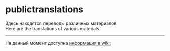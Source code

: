 # publictranslations
Здесь находятся переводы различных материалов.
<br>Here are the translations of various materials.

---

На данный момент доступна [информация в wiki:](https://github.com/aroundblacksneverrelax/publictranslations/wiki)

